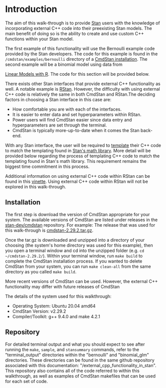 # Introduction

The aim of this walk-through is to provide [Stan](https://mc-stan.org/) users 
with the knowledge of incorporating external C++ code into their preexisting Stan models. 
The main benefit of doing so is the ability to create and use custom C++ functions 
within your Stan model. 

The first example of this functionality will use the Bernoulli example code provided 
by the Stan developers. The code for this example is found in the 
`/cmdstan/examples/bernoulli` directory of a 
[CmdStan installation](https://github.com/stan-dev/cmdstan/tree/develop/examples/bernoulli). 
The second example will be a binomial model using data from 

[Linear Models with R](https://julianfaraway.github.io/faraway/LMR/). 
The code for this section will be provided below. 

There exists other Stan interfaces that provide external C++ functionality as well. 
A notable example is [RStan](http://mc-stan.org/rstan/). However, the 
difficulty with using external C++ code is relatively the same in both CmdStan 
and RStan.The deciding factors in choosing a Stan interface in this case are: 

- How comfortable you are with each of the interfaces.
- It is easier to enter data and set hyperparameters within RStan. 
- Power users will find CmdStan easier since data entry and hyperparameters are set through the terminal. 
- CmdStan is typically more-up-to-date when it comes the Stan back-end. 

With any Stan interface, the user will be required to [template](https://cplusplus.com/doc/oldtutorial/templates/)
their C++ code to match the templating found in [Stan's math library](https://mc-stan.org/math/). 
More detail will be provided below regarding the process of templating C++ code
to match the templating found in Stan's math library. This requirement remains the 
biggest time commitment in this process. 

Additional information on using external C++ code within RStan can be found in this 
[vinette](https://mc-stan.org/rstan/articles/external.html). Using 
external C++ code within RStan will not be explored in this walk-through. 

## Installation

The first step is download the version of CmdStan appropriate for your system. 
The available versions of CmdStan are listed under releases in the 
[stan-dev/cmdstan](https://github.com/stan-dev/cmdstan/releases) 
repository. For example: The release that was used for this walk-through is 
[cmdstan-2.29.2.tar.gz](https://github.com/stan-dev/cmdstan/releases/download/v2.29.2/cmdstan-2.29.2.tar.gz). 

Once the tar.gz is downloaded and unzipped into a directory of your choosing 
(the system's home directory was used for this example), then you open a terminal 
window and cd into the unzipped folder (e.g. `cd ~/cmdstan-2.29.2/`). Within your 
terminal window, run `make build` to complete the CmdStan installation process. 
If you wanted to delete CmdStan from your system, you can run `make clean-all` 
from the same directory as you called `make build`. 

More recent versions of CmdStan can be used. However, the external C++ 
functionality may differ with future releases of CmdStan 

The details of the system used for this walkthrough: 

- Operating System: Ubuntu 20.04 amd64
- CmdStan Version: v2.29.2
- Compiler/Toolkit: g++ 9.4.0 and make 4.2.1

## Repository

For detailed terminal output and what you should expect to see after running the 
`make`, `sample`, and `stansummary` commands, refer to the "terminal_output" 
directories within the "bernoulli" and "binomial_glm" directories. These directories 
can be found in the same github repository associated with this documentation: 
"/external_cpp_functionality_in_stan". This repository also contains all of the 
code referred to within this walkthrough, as well as examples of CmdStan 
makefiles that can be used for each set of code. 
